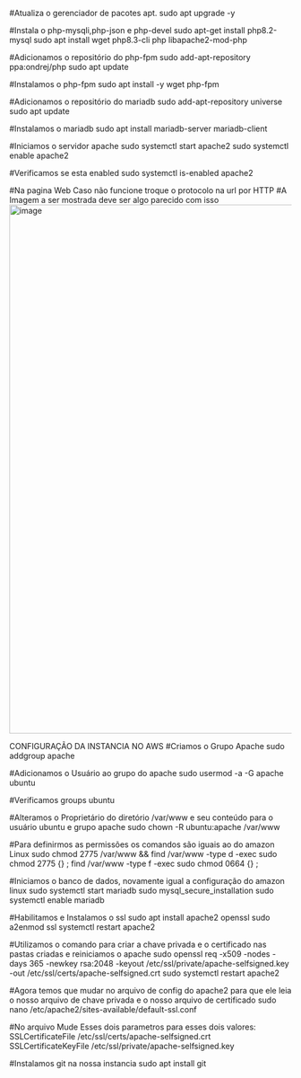 #Atualiza o gerenciador de pacotes apt.
sudo apt upgrade -y

#Instala o php-mysqli,php-json e php-devel
sudo apt-get install php8.2-mysql
sudo apt install  wget php8.3-cli php libapache2-mod-php

#Adicionamos o repositório do php-fpm
sudo add-apt-repository ppa:ondrej/php
sudo apt update

#Instalamos o php-fpm
sudo apt install -y wget php-fpm

#Adicionamos o repositório do mariadb
sudo add-apt-repository universe
sudo apt update

#Instalamos o mariadb
sudo apt install mariadb-server mariadb-client

#Iniciamos o servidor apache
sudo systemctl start apache2
sudo systemctl enable apache2

#Verificamos se esta enabled
sudo systemctl is-enabled apache2

#Na pagina Web Caso não funcione troque o protocolo na url por HTTP
#A Imagem a ser mostrada deve ser algo parecido com isso
<img width="874" height="942" alt="image" src="https://github.com/user-attachments/assets/f801f982-8cd1-455f-872e-fe679decfc05" />


CONFIGURAÇÃO DA INSTANCIA NO AWS
#Criamos o Grupo Apache
sudo addgroup apache

#Adicionamos o Usuário ao grupo do apache
sudo usermod -a -G apache ubuntu

#Verificamos 
groups ubuntu

#Alteramos o Proprietário do diretório /var/www e seu conteúdo para o usuário ubuntu e grupo apache
sudo chown -R ubuntu:apache /var/www

#Para definirmos as permissões os comandos são iguais ao do amazon Linux
sudo chmod 2775 /var/www && find /var/www -type d -exec sudo chmod 2775 {} \;
find /var/www -type f -exec sudo chmod 0664 {} \;

#Iniciamos o banco de dados, novamente igual a configuração do amazon linux
sudo systemctl start mariadb
sudo mysql_secure_installation
sudo systemctl enable mariadb

#Habilitamos e Instalamos o ssl
sudo apt install apache2 openssl
sudo a2enmod ssl
systemctl restart apache2

#Utilizamos o comando para criar a chave privada e o certificado nas pastas criadas e reiniciamos o apache
sudo openssl req -x509 -nodes -days 365 -newkey rsa:2048 -keyout /etc/ssl/private/apache-selfsigned.key -out /etc/ssl/certs/apache-selfsigned.crt
sudo systemctl restart apache2

#Agora temos que mudar no arquivo de config do apache2 para que ele leia o nosso arquivo de chave privada e o nosso arquivo de certificado
sudo nano /etc/apache2/sites-available/default-ssl.conf

#No arquivo Mude Esses dois parametros para esses dois valores:
SSLCertificateFile /etc/ssl/certs/apache-selfsigned.crt
SSLCertificateKeyFile /etc/ssl/private/apache-selfsigned.key 

#Instalamos git na nossa instancia
sudo apt install git

#
